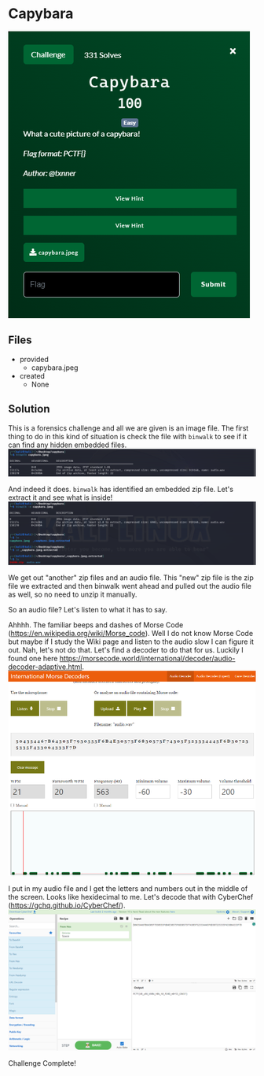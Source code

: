 # Capybara
![](images/problem.PNG)

## Files
- provided
    - capybara.jpeg
- created
    - None

## Solution
This is a forensics challenge and all we are given is an image file.  The first thing to do in this kind of situation is check the file with `binwalk` to see if it can find any hidden embedded files.
![](images/ss_00.PNG)

And indeed it does.  `binwalk` has identified an embedded zip file.  Let's extract it and see what is inside!
![](images/ss_01.PNG)

We get out "another" zip files and an audio file.  This "new" zip file is the zip file we extracted and then binwalk went ahead and pulled out the audio file as well, so no need to unzip it manually.

So an audio file?  Let's listen to what it has to say.

Ahhhh.  The familiar beeps and dashes of Morse Code (https://en.wikipedia.org/wiki/Morse_code).  Well I do not know Morse Code but maybe if I study the Wiki page and listen to the audio slow I can figure it out.  Nah, let's not do that.  Let's find a decoder to do that for us.  Luckily I found one here https://morsecode.world/international/decoder/audio-decoder-adaptive.html.
![](images/ss_02.PNG)

I put in my audio file and I get the letters and numbers out in the middle of the screen.  Looks like hexidecimal to me.  Let's decode that with CyberChef (https://gchq.github.io/CyberChef/).
![](images/ss_03.PNG)

Challenge Complete!
